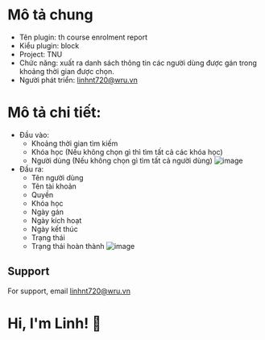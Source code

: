 ﻿# Mô tả chung

- Tên plugin: th course enrolment report
- Kiểu plugin: block
- Project: TNU
- Chức năng: xuất ra danh sách thông tin các người dùng được gán trong khoảng thời gian được chọn.
- Người phát triển: linhnt720@wru.vn
    
# Mô tả chi tiết:
- Đầu vào:
    - Khoảng thời gian tìm kiếm
    - Khóa học (Nếu không chọn gì thì tìm tất cả các khóa học)
    - Người dùng (Nếu không chọn gì tìm tất cả người dùng)
![image](https://user-images.githubusercontent.com/57883256/169966314-33e2e39c-6c5b-40c2-8f47-e358d085bbc0.png)
- Đầu ra:
    - Tên người dùng
    - Tên tài khoản
    - Quyền
    - Khóa học
    - Ngày gán
    - Ngày kích hoạt
    - Ngày kết thúc
    - Trạng thái
    - Trạng thái hoàn thành
![image](https://user-images.githubusercontent.com/57883256/169966498-3ffb6fe0-4b1d-4aa8-8ac7-835d034dc768.png)


## Support

For support, email linhnt720@wru.vn


# Hi, I'm Linh! 👋

